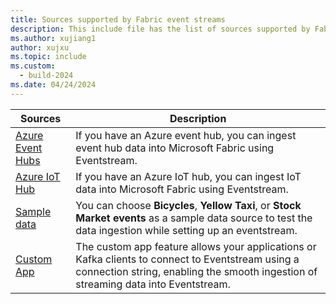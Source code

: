 ```yaml
---
title: Sources supported by Fabric event streams
description: This include file has the list of sources supported by Fabric event streams. 
ms.author: xujiang1
author: xujxu 
ms.topic: include
ms.custom:
  - build-2024
ms.date: 04/24/2024
---
```


| Sources          | Description |
| --------------- | ---------- |
| [Azure Event Hubs](../add-source-azure-event-hubs.md) | If you have an Azure event hub, you can ingest event hub data into Microsoft Fabric using Eventstream.  |
| [Azure IoT Hub](../add-source-azure-iot-hub.md) | If you have an Azure IoT hub, you can ingest IoT data into Microsoft Fabric using Eventstream.  |
| [Sample data](../add-source-sample-data.md) | You can choose **Bicycles**, **Yellow Taxi**, or **Stock Market events** as a sample data source to test the data ingestion while setting up an eventstream. |
| [Custom App](../add-source-custom-app.md) | The custom app feature allows your applications or Kafka clients to connect to Eventstream using a connection string, enabling the smooth ingestion of streaming data into Eventstream. |
